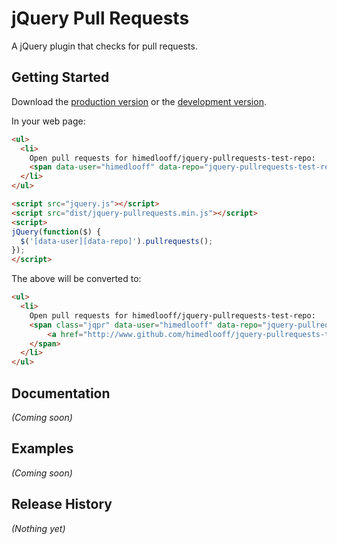 # jQuery Pull Requests

A jQuery plugin that checks for pull requests.

## Getting Started
Download the [production version][min] or the [development version][max].

[min]: https://raw.github.com/himedlooff/jquery-pullrequests/master/dist/jquery-pullrequests.min.js
[max]: https://raw.github.com/himedlooff/jquery-pullrequests/master/dist/jquery-pullrequests.js

In your web page:

```html
<ul>
  <li>
  	Open pull requests for himedlooff/jquery-pullrequests-test-repo: 
  	<span data-user="himedlooff" data-repo="jquery-pullrequests-test-repo"></span>
  </li>
</ul>

<script src="jquery.js"></script>
<script src="dist/jquery-pullrequests.min.js"></script>
<script>
jQuery(function($) {
  $('[data-user][data-repo]').pullrequests();
});
</script>
```

The above will be converted to:

```html
<ul>
  <li>
  	Open pull requests for himedlooff/jquery-pullrequests-test-repo: 
  	<span class="jqpr" data-user="himedlooff" data-repo="jquery-pullrequests-test-repo">
  		<a href="http://www.github.com/himedlooff/jquery-pullrequests-test-repo/pulls">1</a>
  	</span>
  </li>
</ul>
```

## Documentation
_(Coming soon)_

## Examples
_(Coming soon)_

## Release History
_(Nothing yet)_
